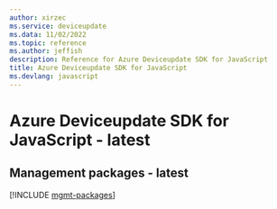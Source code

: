 ```yaml
---
author: xirzec
ms.service: deviceupdate
ms.data: 11/02/2022
ms.topic: reference
ms.author: jeffish
description: Reference for Azure Deviceupdate SDK for JavaScript
title: Azure Deviceupdate SDK for JavaScript
ms.devlang: javascript
---
```

# Azure Deviceupdate SDK for JavaScript - latest

## Management packages - latest
[!INCLUDE [mgmt-packages](deviceupdate-mgmt-index.md)]